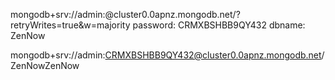 mongodb+srv://admin:<password>@cluster0.0apnz.mongodb.net/<dbname>?retryWrites=true&w=majority
password: CRMXBSHBB9QY432
dbname: ZenNow

mongodb+srv://admin:CRMXBSHBB9QY432@cluster0.0apnz.mongodb.net/ZenNowZenNow
